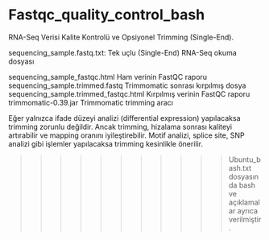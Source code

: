 # Fastqc_quality_control_bash
RNA-Seq Verisi Kalite Kontrolü ve Opsiyonel Trimming (Single-End). 


sequencing_sample.fastq.txt: Tek uçlu (Single-End) RNA-Seq okuma dosyası

sequencing_sample_fastqc.html	Ham verinin FastQC raporu
sequencing_sample.trimmed.fastq	Trimmomatic sonrası kırpılmış dosya
sequencing_sample.trimmed_fastqc.html	Kırpılmış verinin FastQC raporu
trimmomatic-0.39.jar	Trimmomatic trimming aracı

Eğer yalnızca ifade düzeyi analizi (differential expression) yapılacaksa trimming zorunlu değildir. Ancak trimming, hizalama sonrası kaliteyi artırabilir ve mapping oranını iyileştirebilir.
Motif analizi, splice site, SNP analizi gibi işlemler yapılacaksa trimming kesinlikle önerilir.

>>>>>>>>>>>Ubuntu_bash.txt dosyasında bash ve açıklamalar ayrıca verilmiştir.


